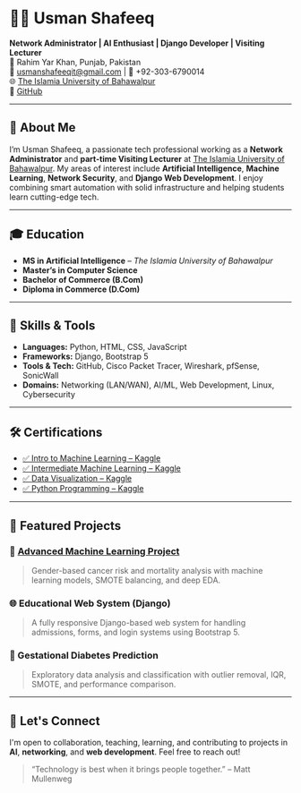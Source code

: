 # 👨‍💻 Usman Shafeeq

**Network Administrator | AI Enthusiast | Django Developer | Visiting Lecturer**  
📍 Rahim Yar Khan, Punjab, Pakistan  
📧 usmanshafeeqit@gmail.com | 📱 +92-303-6790014  
🌐 [The Islamia University of Bahawalpur](https://www.iub.edu.pk/)  
🔗 [GitHub](https://github.com/usmanshafeeqit)

---

## 👋 About Me

I’m Usman Shafeeq, a passionate tech professional working as a **Network Administrator** and **part-time Visiting Lecturer** at [The Islamia University of Bahawalpur](https://www.iub.edu.pk/). My areas of interest include **Artificial Intelligence**, **Machine Learning**, **Network Security**, and **Django Web Development**. I enjoy combining smart automation with solid infrastructure and helping students learn cutting-edge tech.

---

## 🎓 Education

- **MS in Artificial Intelligence** – *The Islamia University of Bahawalpur*
- **Master’s in Computer Science**
- **Bachelor of Commerce (B.Com)**
- **Diploma in Commerce (D.Com)**

---

## 🧠 Skills & Tools

- **Languages:** Python, HTML, CSS, JavaScript
- **Frameworks:** Django, Bootstrap 5
- **Tools & Tech:** GitHub, Cisco Packet Tracer, Wireshark, pfSense, SonicWall
- **Domains:** Networking (LAN/WAN), AI/ML, Web Development, Linux, Cybersecurity

---

## 🛠️ Certifications

- [✅ Intro to Machine Learning – Kaggle](https://www.kaggle.com/learn/intro-to-machine-learning)  
- [✅ Intermediate Machine Learning – Kaggle](https://www.kaggle.com/learn/intermediate-machine-learning)  
- [✅ Data Visualization – Kaggle](https://www.kaggle.com/learn/data-visualization)  
- [✅ Python Programming – Kaggle](https://www.kaggle.com/learn/python)

---

## 📂 Featured Projects

### 🔬 [Advanced Machine Learning Project](https://github.com/usmanshafeeqit/Advanced-Machine-Learning-Project)
> Gender-based cancer risk and mortality analysis with machine learning models, SMOTE balancing, and deep EDA.

### 🌐 Educational Web System (Django)
> A fully responsive Django-based web system for handling admissions, forms, and login systems using Bootstrap 5.

### 🤖 Gestational Diabetes Prediction
> Exploratory data analysis and classification with outlier removal, IQR, SMOTE, and performance comparison.

---

## 🤝 Let's Connect

I'm open to collaboration, teaching, learning, and contributing to projects in **AI**, **networking**, and **web development**. Feel free to reach out!

> “Technology is best when it brings people together.” – Matt Mullenweg


